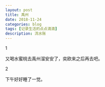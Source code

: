 ```yaml
---
layout: post
title: 禹州
date: 2018-11-24
categories: blog
tags: [记录生活的点点滴滴]
description: 流水账
---
```


1 

又喝水蜜桃去禹州溜安安了，奕欧来之后再去吧。

2

下午好好睡了一觉。






